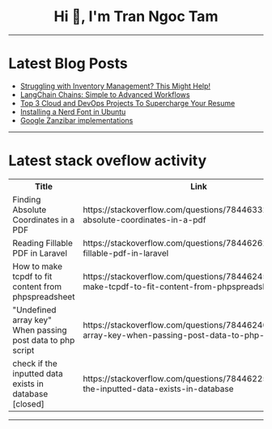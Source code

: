 <h1 align="center">Hi 👋, I'm Tran Ngoc Tam</h1>

---

# Latest Blog Posts 
<!-- BLOG-POST-LIST:START -->
- [Struggling with Inventory Management? This Might Help!](https://dev.to/harshitlyzr/struggling-with-inventory-management-this-might-help-5aa)
- [LangChain Chains: Simple to Advanced Workflows](https://dev.to/rutamstwt/langchain-chains-simple-to-advanced-workflows-17n4)
- [Top 3 Cloud and DevOps Projects To Supercharge Your Resume](https://dev.to/aws-builders/top-5-cloud-and-devops-projects-to-supercharge-your-resume-62f)
- [Installing a Nerd Font in Ubuntu](https://dev.to/thiagomg/installing-a-nerd-font-in-ubuntu-558l)
- [Google Zanzibar implementations](https://dev.to/spaceblocks/google-zanzibar-implementations-56f8)
<!-- BLOG-POST-LIST:END -->

---

# Latest stack oveflow activity
<table>
  <tr><th>Title</th><th>Link</th></tr>
  <!-- STACKOVERFLOW:START --><tr><td>Finding Absolute Coordinates in a PDF</td><td>https://stackoverflow.com/questions/78446332/finding-absolute-coordinates-in-a-pdf</td></tr><tr><td>Reading Fillable PDF in Laravel</td><td>https://stackoverflow.com/questions/78446262/reading-fillable-pdf-in-laravel</td></tr><tr><td>How to make tcpdf to fit content from phpspreadsheet</td><td>https://stackoverflow.com/questions/78446245/how-to-make-tcpdf-to-fit-content-from-phpspreadsheet</td></tr><tr><td>&quot;Undefined array key&quot; When passing post data to php script</td><td>https://stackoverflow.com/questions/78446240/undefined-array-key-when-passing-post-data-to-php-script</td></tr><tr><td>check if the inputted data exists in database [closed]</td><td>https://stackoverflow.com/questions/78446225/check-if-the-inputted-data-exists-in-database</td></tr><!-- STACKOVERFLOW:END -->
</table>

---


